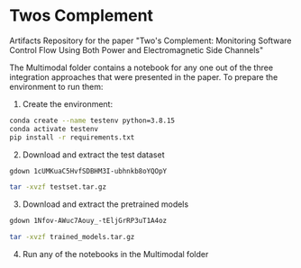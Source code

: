 # Twos Complement
Artifacts Repository for the paper "Two's Complement: Monitoring Software Control Flow Using Both Power and Electromagnetic Side Channels"

The Multimodal folder contains a notebook for any one out of the three integration approaches that were presented in the paper.
To prepare the environment to run them:

1. Create the environment:
```bash
conda create --name testenv python=3.8.15
conda activate testenv
pip install -r requirements.txt
```


2. Download and extract the test dataset
```bash
gdown 1cUMKuaC5HvfSDBHM3I-ubhnkb8oYQOpY
```
```bash
tar -xvzf testset.tar.gz
```

3. Download and extract the pretrained models
```bash
gdown 1Nfov-AWuc7Aouy_-tEljGrRP3uT1A4oz
```

```bash
tar -xvzf trained_models.tar.gz
```

4. Run any of the notebooks in the Multimodal folder
